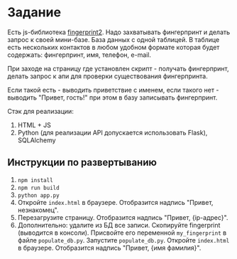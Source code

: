 # Задание

Есть js-библиотека [fingerprint2](https://github.com/Valve/fingerprintjs2).
Надо захватывать фингерпринт и делать запрос к своей мини-базе. База данных с одной таблицей. В таблице есть нескольких контактов в любом удобном формате которая будет содержать: фингерпринт, имя, телефон, e-mail.

При заходе на страницу где установлен скрипт - получать фингерпринт, делать запрос к апи для проверки существования фингерпринта.

Если такой есть - выводить приветствие с именем, если такого нет - выводить "Привет, гость!" при этом в базу записывать фингерпринт.

Стэк для реализации:
1. HTML + JS
2. Python (для реализации API допускается использовать Flask), SQLAlchemy

## Инструкции по развертыванию

1. `npm install`
2. `npm run build`
3. `python app.py`
4. Откройте `index.html` в браузере. Отобразится надпись "Привет, незнакомец".
5. Перезагрузите страницу. Отобразится надпись "Привет, {ip-адрес}".
6. Дополнительно: удалите из БД все записи. Скопируйте fingerprint (выводится в консоли). Присвойте его переменной `my_fingerprint` в файле `populate_db.py`. Запустите `populate_db.py`. Откройте `index.html` в браузере. Отобразится надпись "Привет, {имя фамилия}".  
  
